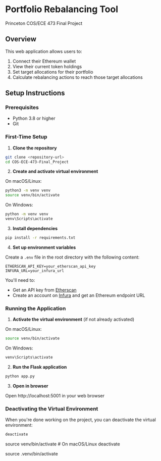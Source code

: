 # Portfolio Rebalancing Tool

Princeton COS/ECE 473 Final Project

## Overview

This web application allows users to:
1. Connect their Ethereum wallet
2. View their current token holdings
3. Set target allocations for their portfolio
4. Calculate rebalancing actions to reach those target allocations

## Setup Instructions

### Prerequisites

- Python 3.8 or higher
- Git

### First-Time Setup

1. **Clone the repository**

```bash
git clone <repository-url>
cd COS-ECE-473-Final_Project
```

2. **Create and activate virtual environment**

On macOS/Linux:
```bash
python3 -m venv venv
source venv/bin/activate
```

On Windows:
```bash
python -m venv venv
venv\Scripts\activate
```

3. **Install dependencies**

```bash
pip install -r requirements.txt
```

4. **Set up environment variables**

Create a `.env` file in the root directory with the following content:
```
ETHERSCAN_API_KEY=your_etherscan_api_key
INFURA_URL=your_infura_url
```

You'll need to:
- Get an API key from [Etherscan](https://etherscan.io/apis)
- Create an account on [Infura](https://infura.io/) and get an Ethereum endpoint URL

### Running the Application

1. **Activate the virtual environment** (if not already activated)

On macOS/Linux:
```bash
source venv/bin/activate
```

On Windows:
```bash
venv\Scripts\activate
```

2. **Run the Flask application**

```bash
python app.py
```

3. **Open in browser**

Open http://localhost:5001 in your web browser

### Deactivating the Virtual Environment

When you're done working on the project, you can deactivate the virtual environment:

```bash
deactivate
``` 

source venv/bin/activate  # On macOS/Linux
deactivate

source .venv/bin/activate